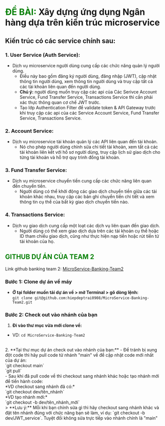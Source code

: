# <font color="green">ĐỀ BÀI:</font> Xây dựng ứng dụng Ngân hàng dựa trên kiến trúc microservice

## Kiến trúc có các service chính sau:

### 1. User Service (Auth Service):

-   Dịch vụ microservice người dùng cung cấp các chức năng quản lý người dùng.
    -   Điều này bao gồm đăng ký người dùng, đăng nhập (JWT), cập nhật thông tin người dùng, xem thông tin người dùng và truy cập tất cả các tài khoản liên quan đến người dùng.
    -   **Chú ý:** người dùng muốn truy cập các api của Các Serivce Account Service, Fund Transfer Service, Transactions Service thì cần phải xác thực thông quan cơ chế JWT trước.
    -   Tạo lớp Authentication Filter để validate token & API Gateway trước khi truy cập các api của các Service Account Service, Fund Transfer Service, Transactions Service.

### 2. Account Service:

-   Dịch vụ microservice tài khoản quản lý các API liên quan đến tài khoản.
    -   Nó cho phép người dùng chỉnh sửa chi tiết tài khoản, xem tất cả các tài khoản liên kết với hồ sơ người dùng, truy cập lịch sử giao dịch cho từng tài khoản và hỗ trợ quy trình đồng tài khoản.

### 3. Fund Transfer Service:

-   Dịch vụ microservice chuyển tiền cung cấp các chức năng liên quan đến chuyển tiền.
    -   Người dùng có thể khởi động các giao dịch chuyển tiền giữa các tài khoản khác nhau, truy cập các bản ghi chuyển tiền chi tiết và xem thông tin cụ thể của bất kỳ giao dịch chuyển tiền nào.

### 4. Transactions Service:

-   Dịch vụ giao dịch cung cấp một loạt các dịch vụ liên quan đến giao dịch.
    -   Người dùng có thể xem giao dịch dựa trên các tài khoản cụ thể hoặc ID tham chiếu giao dịch, cũng như thực hiện nạp tiền hoặc rút tiền từ tài khoản của họ.

## <font color="green">GITHUB DỰ ÁN CỦA TEAM 2</font>

Link github banking team 2: [MicroService-Banking-Team2](https://github.com/hiepdeptrai0908/MicroService-Banking-Team2)

### Bước 1: Clone dự án về máy
- **Ở tại folder muốn tải dự án về > mở Terminal > gõ dòng lệnh:**<br>
  `git clone git@github.com:hiepdeptrai0908/MicroService-Banking-Team2.git`

### Bước 2: Check out vào nhánh của bạn
1. **Đi vào thư mục vừa mới clone về:**
- VD: `cd MicroService-Banking-Team2`
<br>
2. **Tại thư mục dự án check out vào nhánh của bạn:**
- Để tránh bị xung đột code thì hãy pull code từ nhánh "main" về để cập nhật code mới nhất của dự án:<br>
    `git checkout main`<br>
    `git pull`
  <br>
- Sau khi đã pull code về thì checkout sang nhánh khác hoặc tạo nhánh mới để tiến hành code:<br>
*VD checkout sang nhánh đã có:*<br>
`git checkout dev/tên_nhánh`<br>
*VD tạo nhánh mới:*<br>
`git checkout -b dev/tên_nhánh_mới`<br>
> **Lưu ý:** Mỗi khi bạn chỉnh sửa gì thì hãy checkout sang nhánh khác và đặt tên nhánh đúng với chức năng bạn sẽ làm, ví dụ: `git checkout -b dev/JWT_service`. Tuyệt đối không sửa trực tiếp vào nhánh chính là "main"
